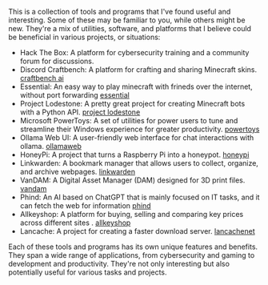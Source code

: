 This is a collection of tools and programs that I've found useful and interesting. Some of these may be familiar to you, while others might be new. They're a mix of utilities, software, and platforms that I believe could be beneficial in various projects, or situations:

-   Hack The Box: A platform for cybersecurity training and a community forum for discussions.  [](https://www.hackthebox.com/)
-   Discord Craftbench: A platform for crafting and sharing Minecraft skins.  [craftbench ai](https://discord.gg/craftbench)
-   Essential: An easy way to play minecraft with frineds over the internet, without port forwarding  [essential](https://essential.gg/)
-   Project Lodestone: A pretty great project for creating Minecraft bots with a Python API.  [project lodestone](https://github.com/the-lodestone-project/Lodestone)
-   Microsoft PowerToys: A set of utilities for power users to tune and streamline their Windows experience for greater productivity.  [powertoys](https://github.com/microsoft/PowerToys)
-   Ollama Web UI: A user-friendly web interface for chat interactions with ollama.  [ollamaweb](https://github.com/ollama-webui/ollama-webui)
-   HoneyPi: A project that turns a Raspberry Pi into a honeypot.  [honeypi](https://github.com/mattymcfatty/HoneyPi)
-   Linkwarden: A bookmark manager that allows users to collect, organize, and archive webpages.  [linkwarden](https://linkwarden.app/)
-   VanDAM: A Digital Asset Manager (DAM) designed for 3D print files.  [vandam](https://github.com/Floppy/van_dam)
-   Phind: An AI based on ChatGPT that is mainly focused on IT tasks, and it can fetch the web for information  [phind](https://www.phind.com/)
-   Allkeyshop: A platform for buying, selling and comparing key prices across different sites .  [allkeyshop](https://www.allkeyshop.com/)
-   Lancache: A project for creating a faster download server.  [lancachenet](https://github.com/lancachenet/)

Each of these tools and programs has its own unique features and benefits. They span a wide range of applications, from cybersecurity and gaming to development and productivity. They're not only interesting but also potentially useful for various tasks and projects.
